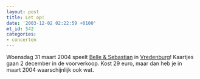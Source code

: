 ```yaml
---
layout: post
title: Let op!
date: '2003-12-02 02:22:59 +0100'
mt_id: 542
categories:
- concerten
---
```

Woensdag 31 maart 2004 speelt <a href="http://www.belleandsebastian.co.uk/">Belle & Sebastian</a> in <a href="http://www.vredenburg.nl/">Vredenburg</a>! Kaartjes gaan 2 december in de voorverkoop. Kost 29 euro, maar dan heb je in maart 2004 waarschijnlijk ook wat.
